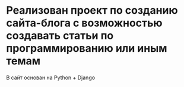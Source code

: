 # Реализован проект по созданию сайта-блога с возможностью создавать статьи по программированию или иным темам
В сайт основан на Python + Django
